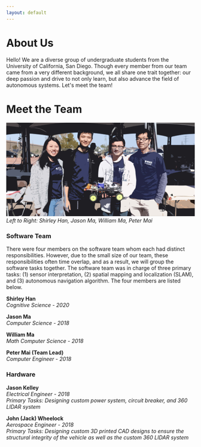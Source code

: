 ```yaml
---
layout: default
---
```


# About Us

Hello! We are a diverse group of undergraduate students from the University of
California, San Diego. Though every member from our team came from a
very different background, we all share one trait together: our deep
passion and drive to not only learn, but also advance the field of autonomous
systems. Let's meet the team!

# Meet the Team

![GroupPicture1](/assets/img/group_01.jpg)
*Left to Right: Shirley Han, Jason Ma, William Ma, Peter Mai*

### Software Team

There were four members on the software team whom each had distinct
responsibilities. However, due to the small size of our team, these
responsibilities often time overlap, and as a result, we will group the
software tasks together. The software team was in charge of three primary tasks:
(1) sensor interpretation, (2) spatial mapping and localization (SLAM), and
(3) autonomous navigation algorithm. The four members are listed below.

**Shirley Han**<br />
*Cognitive Science - 2020*

**Jason Ma**<br />
*Computer Science - 2018*

**William Ma**<br />
*Math Computer Science - 2018*

**Peter Mai (Team Lead)**<br />
*Computer Engineer - 2018*

### Hardware

**Jason Kelley**<br />
*Electrical Engineer - 2018<br />
Primary Tasks: Designing custom power system, circuit breaker, and 360 LIDAR
system*

**John (Jack) Wheelock** <br />
*Aerospace Engineer - 2018<br />
Primary Tasks: Designing custom 3D printed CAD designs to ensure the structural
integrity of the vehicle as well as the custom 360 LIDAR system*
